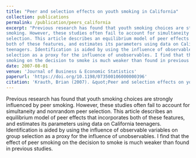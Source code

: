 ```yaml
---
title: "Peer and selection effects on youth smoking in California"
collection: publications
permalink: /publication/peers_california
excerpt: "Previous research has found that youth smoking choices are strongly influenced by peer
smoking. However, these studies often fail to account for simultaneity and nonrandom peer
selection. This article describes an equilibrium model of peer effects that incorporates
both of these features, and estimates its parameters using data on California
teenagers. Identification is aided by using the influence of observable variables on group
selection as a proxy for the influence of unobservables. I find that the effect of peer
smoking on the decision to smoke is much weaker than found in previous studies."
date: 2007-08-01
venue: 'Journal of Business & Economic Statistics'
paperurl: 'https://doi.org/10.1198/073500106000000396'
citation: 'Krauth, Brian (2007). &quot;Peer and selection effects on youth smoking in California.&quot; <i>Journal of Business & Economic Statistics</i>. 25(3).'
---
```

Previous research has found that youth smoking choices are strongly influenced by peer
smoking. However, these studies often fail to account for simultaneity and nonrandom peer
selection. This article describes an equilibrium model of peer effects that incorporates
both of these features, and estimates its parameters using data on California
teenagers. Identification is aided by using the influence of observable variables on group
selection as a proxy for the influence of unobservables. I find that the effect of peer
smoking on the decision to smoke is much weaker than found in previous studies.
